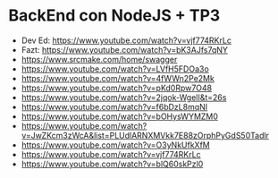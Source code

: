 # BackEnd con NodeJS + TP3

- Dev Ed: <https://www.youtube.com/watch?v=vjf774RKrLc>
- Fazt: <https://www.youtube.com/watch?v=bK3AJfs7qNY>
- <https://www.srcmake.com/home/swagger>
- <https://www.youtube.com/watch?v=LVfH5FDOa3o>
- <https://www.youtube.com/watch?v=4fWWn2Pe2Mk>
- <https://www.youtube.com/watch?v=pKd0Rpw7O48>
- <https://www.youtube.com/watch?v=2jqok-WgelI&t=26s>
- <https://www.youtube.com/watch?v=f6bDzL8mqNI>
- <https://www.youtube.com/watch?v=bOHysWYMZM0>
- <https://www.youtube.com/watch?v=JwZKcm3zWcA&list=PLUdlARNXMVkk7E88zOrphPyGdS50Tadlr>
- <https://www.youtube.com/watch?v=O3yNkUfkXfM>
- <https://www.youtube.com/watch?v=vjf774RKrLc>
- <https://www.youtube.com/watch?v=blQ60skPzl0>
